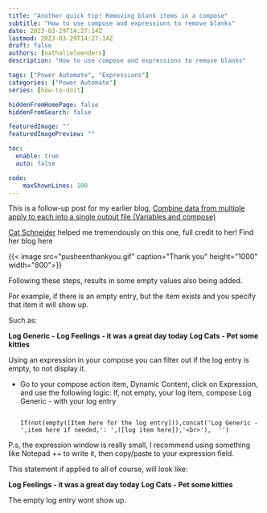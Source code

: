 ```yaml
---
title: "Another quick tip! Removing blank items in a compose"
subtitle: "How to use compose and expressions to remove blanks"
date: 2023-03-29T14:27:14Z
lastmod: 2023-03-29T14:27:14Z
draft: false
authors: [nathalieleenders]
description: "How to use compose and expressions to remove blanks"

tags: ["Power Automate", "Expressions"]
categories: ["Power Automate"]
series: [how-to-doit]

hiddenFromHomePage: false
hiddenFromSearch: false

featuredImage: ""
featuredImagePreview: ""

toc:
  enable: true
  auto: false

code:
    maxShownLines: 100
---
```


This is a follow-up post for my earlier blog, [Combine data from multiple apply to each into a single output file (Variables and compose)](/posts/combinemultipledata/)

[Cat Schneider](https://yerawizardcat.com/) helped me tremendously on this one, full credit to her! Find her blog here

{{< image src="pusheenthankyou.gif" caption="Thank you" height="1000" width="800">}}

Following these steps, results in some empty values also being added.

For example, if there is an empty entry, but the item exists and you specify that item it will show up.

Such as:

**Log Generic -**
**Log Feelings - it was a great day today**
**Log Cats - Pet some kitties**

Using an expression in your compose you can filter out if the log entry is empty, to not display it.

- Go to your compose action item, Dynamic Content, click on Expression, and use the following logic:
If, not empty, your log item, compose Log Generic - with your log entry

  ```PowerFx

  If(not(empty([Item here for the log entry])),concat('Log Generic - ',item here if needed,': ',([log item here]),'<br>'),  '')

  ```

P.s, the expression window is really small, I recommend using something like Notepad ++ to write it, then copy/paste to your expression field.

This statement if applied to all of course, will look like:

**Log Feelings - it was a great day today**
**Log Cats - Pet some kitties**

The empty log entry wont show up.
